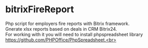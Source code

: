 # bitrixFireReport
Php script for employers fire reports with Bitrix framework.<br>
Gnerate xlsx reports based on deals in CRM Bitrix24.<br> 
For working with it you will need to install phpspreadsheet library https://github.com/PHPOffice/PhpSpreadsheet.<br>
